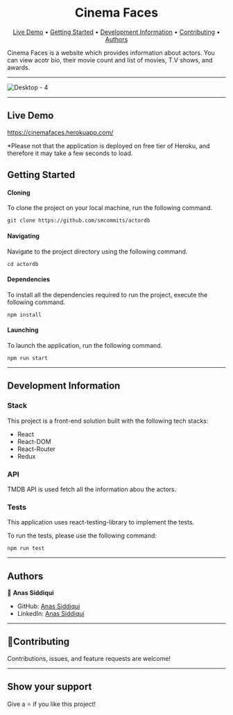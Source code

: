 
<h1 align="center">Cinema Faces</h1>
      
<p align="center">
  <a href="https://cinemafaces.herokuapp.com/" targer="_blank">Live Demo</a> •
  <a href="#getting-started">Getting Started</a> •
  <a href="#development-information">Development Information</a> •
  <a href="#contributing">Contributing</a> •
  <a href="#authors">Authors</a> 
</p>

Cinema Faces is a website which provides information about actors. You can view acotr bio, their movie count and list of movies, T.V shows, and awards. 
<hr>


![Desktop - 4](https://user-images.githubusercontent.com/59168430/127739194-2d6f7b5c-b726-4dbb-b84e-2104e8953418.png)


<hr>

## Live Demo
https://cinemafaces.herokuapp.com/

*Please not that the application is deployed on free tier of Heroku, and therefore it may take a few seconds to load. 

## Getting Started

#### Cloning

To clone the project on your local machine, run the following command. 

```
git clone https://github.com/smcommits/actordb
```

#### Navigating

Navigate to the project directory using the following command.

```
cd actordb
```

#### Dependencies 

To install all the dependencies required to run the project, execute the following command. 

```
npm install
```
#### Launching

To launch the application, run the following command. 

```
npm run start
```

<hr>

## Development Information

### Stack

This project is a front-end solution built with the following tech stacks:

- React
- React-DOM
- React-Router
- Redux

### API

TMDB API is used fetch all the information abou the actors. 

### Tests

This application uses react-testing-library to implement the tests. 

To run the tests, please use the following command:
```
npm run test
```

<hr>

## Authors

👤 **Anas Siddiqui**

- GitHub: [Anas Siddiqui](https://github.com/smcommits)
- LinkedIn: [Anas Siddiqui](www.linkedin.com/in/sm-anas)

<hr>

## 🤝Contributing

Contributions, issues, and feature requests are welcome!

<hr>

## Show your support

Give a ⭐️ if you like this project!
   
